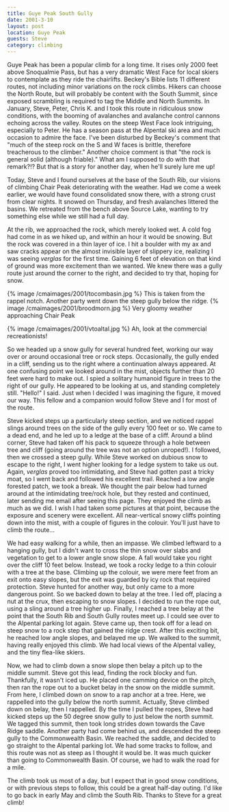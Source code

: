 ```yaml
---
title: Guye Peak South Gully
date: 2001-3-10
layout: post
location: Guye Peak
guests: Steve
category: climbing
---
```


Guye Peak has been a popular climb for a long time. It rises only 2000
feet above Snoqualmie Pass, but has a very dramatic West Face for
local skiers to contemplate as they ride the chairlifts. Beckey's
Bible lists 11 different routes, not including minor variations on the
rock climbs. Hikers can choose the North Route, but will probably be
content with the South Summit, since exposed scrambling is required to
tag the Middle and North Summits. In January, Steve, Peter, Chris
K. and I took this route in ridiculous snow conditions, with the
booming of avalanches and avalanche control cannons echoing across the
valley. Routes on the steep West Face look intriguing, especially to
Peter. He has a season pass at the Alpental ski area and much occasion
to admire the face. I've been disturbed by Beckey's comment that
"much of the steep rock on the S and W faces is brittle, therefore
treacherous to the climber." Another choice comment is that "the
rock is general solid (although friable)." What am I supposed to do
with that remark?!?  But that is a story for another day, when he'll
surely lure me up!


Today, Steve and I found ourselves at the base of the South Rib, our visions of
climbing Chair Peak deteriorating with the weather. Had we come a week earlier,
we would have found consolidated snow there, with a strong crust from clear
nights. It snowed on Thursday, and fresh avalanches littered the basins. We
retreated from the bench above Source Lake, wanting to try something else while
we still had a full day.


At the rib, we approached the rock, which merely looked wet. A cold fog had come
in as we hiked up, and within an hour it would be snowing. But the rock was
covered in a thin layer of ice. I hit a boulder with my ax and saw cracks
appear on the almost invisible layer of slippery ice, realizing I was seeing
*verglas* for the first time. Gaining 6 feet of elevation on that kind
of ground was more excitement than we wanted. We knew there was a gully route
just around the corner to the right, and decided to try that, hoping for snow.


{% image /cmaimages/2001/tocombasin.jpg %}
This is taken from the rappel notch. Another party went down the steep gully below the ridge.
{% image /cmaimages/2001/broodmorn.jpg %}
Very gloomy weather approaching Chair Peak

{% image /cmaimages/2001/vtoaltal.jpg %}
Ah, look at the commercial recreationists!


So we headed up a snow gully for several hundred feet, working our way over or around
occasional tree or rock steps. Occasionally, the gully ended in a cliff, sending us
to the right where a continuation always appeared. At one confusing point we looked
around in the mist, objects further than 20 feet were hard to make out. I spied a
solitary humanoid figure in trees to the right of our gully. He appeared to be looking
at us, and standing completely still. "Hello!" I said. Just when I decided I was
imagining the figure, it moved our way. This fellow and a companion would follow
Steve and I for most of the route.


Steve kicked steps up a particularly steep section, and we noticed rappel slings
around trees on the side of the gully every 100 feet or so. We came to a dead end,
and he led up to a ledge at the base of a cliff. Around a blind corner, Steve
had taken off his pack to squeeze through a hole between tree and cliff (going
around the tree was not an option unroped!). I followed, then we crossed a steep
gully. While Steve worked on dubious snow to escape to the right, I went higher
looking for a ledge system to take us out. Again, *verglas* proved too
intimidating, and Steve had gotten past a tricky moat, so I went back and followed
his excellent trail. Reached a low angle forested patch, we took a break. We thought
the pair below had turned around at the intimidating tree/rock hole, but they
rested and continued, later sending me email after seeing this page. They
enjoyed the climb as much as we did.
I wish I had taken some pictures at that point,
because the exposure and scenery were excellent. All near-vertical snowy
cliffs pointing down into the mist, with a couple of figures
in the colouir. You'll just have to climb the route...


We had easy walking for a while, then an impasse. We climbed leftward to a hanging
gully, but I didn't want to cross the thin snow over slabs and vegetation to get
to a lower angle snow slope. A fall would take you right over the cliff 10 feet
below. Instead, we took a rocky ledge to a thin colouir with a tree at the base.
Climbing up the colouir, we were mere feet from an exit onto easy slopes, but the
exit was guarded by icy rock that required protection. Steve hunted for another
way, but only came to a more dangerous point. So we backed down to belay at the
tree. I led off, placing a nut at the crux, then escaping to snow slopes. I decided
to run the rope out, using a sling around a tree higher up. Finally, I reached
a tree belay at the point that the South Rib and South Gully routes meet up. I
could see over to the Alpental parking lot again. Steve came up, then took off for
a lead on steep snow to a rock step that gained the ridge crest. After this exciting
bit, he reached low angle slopes, and belayed me up. We walked to the summit, having
really enjoyed this climb. We had local views of the Alpental valley, and the
tiny flea-like skiers. 


Now, we had to climb down a snow slope then belay a pitch
up to the middle summit. Steve got this lead, finding the rock blocky and fun.
Thankfully, it wasn't iced up. He placed one camming device on the pitch, then
ran the rope out to a bucket belay in the snow on the middle summit. From here,
I climbed down on snow to a rap anchor at a tree. Here, we rappelled into
the gully below the north summit. Actually, Steve climbed down on belay, then I
rappelled. By the time I pulled the ropes, Steve had kicked steps up the 50
degree snow gully to just below the north summit. We tagged this summit, then took
long strides down towards the Cave Ridge saddle. Another party had come behind us,
and descended the steep gully to the Commonwealth Basin. We reached the saddle, and
decided to go straight to the Alpental parking lot. We had some tracks to follow,
and this route was not as steep as I thought it would be. It was much quicker
than going to Commonwealth Basin. Of course, we had to walk the road for a mile.


The climb took us most of a day, but I expect that in good snow conditions, or
with previous steps to follow, this could be a great half-day outing. I'd like to
go back in early May and climb the South Rib. Thanks to Steve for a great climb!





